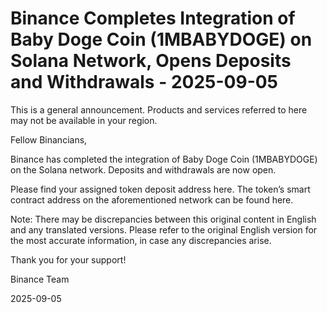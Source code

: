 # Binance Completes Integration of Baby Doge Coin (1MBABYDOGE) on Solana Network, Opens Deposits and Withdrawals - 2025-09-05

This is a general announcement. Products and services referred to here may not be available in your region.

Fellow Binancians,

Binance has completed the integration of Baby Doge Coin (1MBABYDOGE) on the Solana network. Deposits and withdrawals are now open.

Please find your assigned token deposit address here. The token’s smart contract address on the aforementioned network can be found here.

Note: There may be discrepancies between this original content in English and any translated versions. Please refer to the original English version for the most accurate information, in case any discrepancies arise. 

Thank you for your support!

Binance Team

2025-09-05
